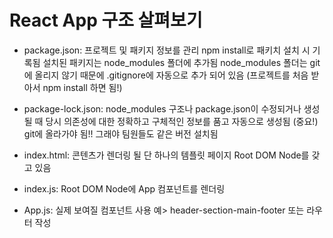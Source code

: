 # React App 구조 살펴보기
- package.json:
  프로젝트 및 패키지 정보를 관리
  npm install로 패키치 설치 시 기록됨
  설치된 패키지는 node_modules 폴더에 추가됨
  node_modules 폴더는 git에 올리지 않기 때문에 .gitignore에 자동으로 추가 되어 있음
  (프로젝트를 처음 받아서 npm install 하면 됨!)

- package-lock.json:
  node_modules 구조나 package.json이 수정되거나 생성될 때
  당시 의존성에 대한 정확하고 구체적인 정보를 품고 자동으로 생성됨
  (중요!) git에 올라가야 됨!! 그래야 팀원들도 같은 버전 설치됨

- index.html:
  콘텐츠가 렌더링 될 단 하나의 템플릿 페이지
  Root DOM Node를 갖고 있음

- index.js:
  Root DOM Node에 App 컴포넌트를 렌더링

- App.js:
  실제 보여질 컴포넌트
  사용 예> header-section-main-footer 또는 라우터 작성